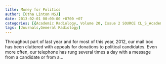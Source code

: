 ```yaml
---
title: Money for Politics
author: [Otha Linton MSJ]
date: 2013-02-01 00:00:00 +0700 +07
categories: [{Academic Radiology, Volume 20, Issue 2 SOURCE CL_S_AcademicRadiologyVolume20Issue2 1}]
tags: [Journals,General Radiology]
---
```

Throughout part of last year and for most of this year, 2012, our mail box has been cluttered with appeals for donations to political candidates. Even more often, our telephone has rung several times a day with a message from a candidate or from a...